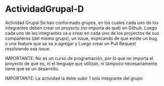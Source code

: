 # ActividadGrupal-D


Actividad Grupal 
Se han conformado grupos, en los cuales cada uno de los integrantes  deben crear un proyecto (no importa de qué) en Github. Luego cada uno de los integrantes va a crear en cada uno de los proyectos de sus compañeros (del mismo grupo), un issue, explicando de que existe un bug, o una feature que se va a agregar y Luego crear un Pull Request resolviendo esa issue.  


IMPORTANTE:
No es un curso de programación, por lo que no importa el proyecto de qué es, ni el lenguaje que utilizan, ni tampoco necesariamente tiene que se un desarrollo.   


IMPORTANTE:
La actividad la debe subir 1 solo integrante del grupo
